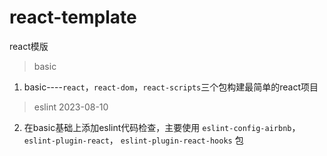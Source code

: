 # react-template
react模版

> basic
1.  basic----`react`，`react-dom`，`react-scripts`三个包构建最简单的react项目
> eslint 2023-08-10
2.  在basic基础上添加eslint代码检查，主要使用 `eslint-config-airbnb`， `eslint-plugin-react`， `eslint-plugin-react-hooks` 包
